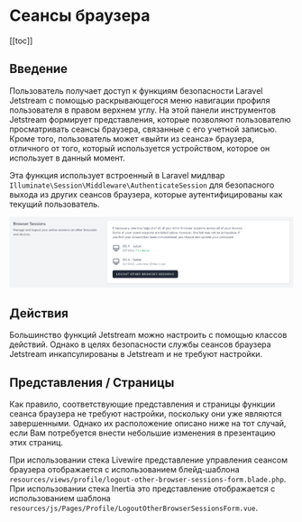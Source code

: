 # Сеансы браузера

[[toc]]

## Введение

Пользователь получает доступ к функциям безопасности Laravel Jetstream с помощью раскрывающегося меню навигации профиля пользователя в правом верхнем углу. На этой панели инструментов Jetstream формирует представления, которые позволяют пользователю просматривать сеансы браузера, связанные с его учетной записью. Кроме того, пользователь может «выйти из сеанса» браузера, отличного от того, который используется устройством, которое он использует в данный момент.

Эта функция использует встроенный в Laravel мидлвар `Illuminate\Session\Middleware\AuthenticateSession` для безопасного выхода из других сеансов браузера, которые аутентифицированы как текущий пользователь.

![Скриншот сеансов браузера](./../../assets/img/browser-sessions.png)

## Действия

Большинство функций Jetstream можно настроить с помощью классов действий. Однако в целях безопасности службы сеансов браузера Jetstream инкапсулированы в Jetstream и не требуют настройки.

## Представления / Страницы

Как правило, соответствующие представления и страницы функции сеанса браузера не требуют настройки, поскольку они уже являются завершенными. Однако их расположение описано ниже на тот случай, если Вам потребуется внести небольшие изменения в презентацию этих страниц.

При использовании стека Livewire представление управления сеансом браузера отображается с использованием блейд-шаблона `resources/views/profile/logout-other-browser-sessions-form.blade.php`. При использовании стека Inertia это представление отображается с использованием шаблона `resources/js/Pages/Profile/LogoutOtherBrowserSessionsForm.vue`.
